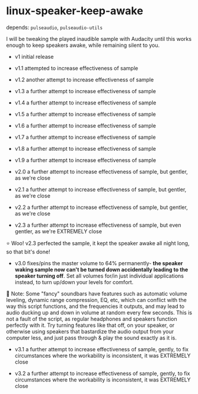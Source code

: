 # linux-speaker-keep-awake

depends: ``pulseaudio``, ``pulseaudio-utils``

I will be tweaking the played inaudible sample with Audacity until this works enough to keep speakers awake, while remaining silent to you.

- v1 initial release

- v1.1 attempted to increase effectiveness of sample

- v1.2 another attempt to increase effectiveness of sample

- v1.3 a further attempt to increase effectiveness of sample

- v1.4 a further attempt to increase effectiveness of sample

- v1.5 a further attempt to increase effectiveness of sample

- v1.6 a further attempt to increase effectiveness of sample

- v1.7 a further attempt to increase effectiveness of sample

- v1.8 a further attempt to increase effectiveness of sample

- v1.9 a further attempt to increase effectiveness of sample

- v2.0 a further attempt to increase effectiveness of sample, but gentler, as we're close

- v2.1 a further attempt to increase effectiveness of sample, but gentler, as we're close

- v2.2 a further attempt to increase effectiveness of sample, but gentler, as we're close

- v2.3 a further attempt to increase effectiveness of sample, but even gentler, as we're EXTREMELY close

⭐ Woo! v2.3 perfected the sample, it kept the speaker awake all night long, so that bit's done!

- v3.0 fixes/pins the master volume to 64% permanently- **the speaker waking sample now can't be turned down accidentally leading to the speaker turning off**. Set all volumes for/in just individual applications instead, to turn up/down your levels for comfort.

📌 Note: Some "fancy" soundbars have features such as automatic volume leveling, dynamic range compression, EQ, etc, which can conflict with the way this script functions, and the frequencies it outputs, and may lead to audio ducking up and down in volume at random every few seconds. This is not a fault of the script, as regular headphones and speakers function perfectly with it. Try turning features like that off, on your speaker, or otherwise using speakers that bastardize the audio output from your computer less, and just pass through & play the sound exactly as it is.

- v3.1 a further attempt to increase effectiveness of sample, gently, to fix circumstances where the workability is inconsistent, it was EXTREMELY close

- v3.2 a further attempt to increase effectiveness of sample, gently, to fix circumstances where the workability is inconsistent, it was EXTREMELY close
